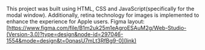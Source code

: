 This project was built using HTML, CSS and JavaScript(specifically for the modal window). Additionally, retina technology for images is implemented to enhance the experience for Apple users.
Figma layout: [https://www.figma.com/file/B1m2uk25m1eAgroESAuM2g/Web-Studio-(Version-3.0)?type=design&node-id=297046-1554&mode=design&t=0qnasU7mLt3RfBg9-0](link)